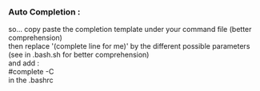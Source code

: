 ### Auto Completion :
so... copy paste the completion template under your command file (better comprehension)<br />
then replace '(complete line for me)' by the different possible parameters (see in .bash.sh for better comprehension)<br />
and add :<br />
#complete -C <file path> <cmd name> <br />
in the .bashrc